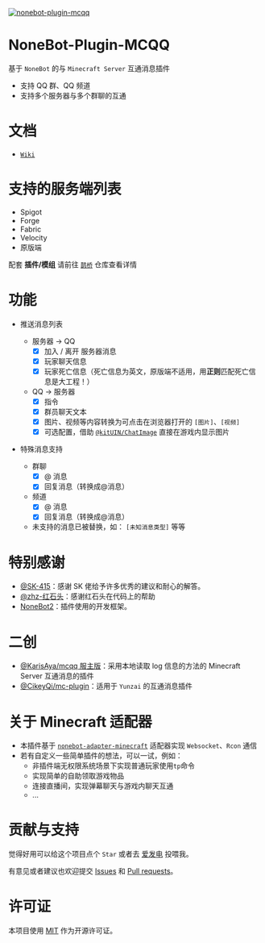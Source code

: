 [![nonebot-plugin-mcqq](https://socialify.git.ci/17TheWord/nonebot-plugin-mcqq/image?description=1&forks=1&issues=1&language=1&logo=https%3A%2F%2Fraw.githubusercontent.com%2F17TheWord%2Fnonebot-adapter-minecraft%2Fmain%2Fassets%2Flogo.png&name=1&owner=1&pulls=1&stargazers=1&theme=Auto)](https://github.com/17TheWord/nonebot-plugin-mcqq)

# NoneBot-Plugin-MCQQ

基于 `NoneBot` 的与 `Minecraft Server` 互通消息插件

- 支持 QQ 群、QQ 频道
- 支持多个服务器与多个群聊的互通

# 文档

- [`Wiki`](https://github.com/17TheWord/nonebot-plugin-mcqq/wiki)

# 支持的服务端列表

- Spigot
- Forge
- Fabric
- Velocity
- 原版端

配套 **插件/模组** 请前往 [`鹊桥`](https://github.com/17TheWord/QueQiao) 仓库查看详情

# 功能

- 推送消息列表

  - 服务器 -> QQ
    - [x] 加入 / 离开 服务器消息
    - [x] 玩家聊天信息
    - [x] 玩家死亡信息（死亡信息为英文，原版端不适用，用**正则**匹配死亡信息是大工程！）
  - QQ -> 服务器
    - [x] 指令
    - [x] 群员聊天文本
    - [x] 图片、视频等内容转换为可点击在浏览器打开的 `[图片]`、`[视频]`
    - [x] 可选配置，借助 [`@kitUIN/ChatImage`](https://github.com/kitUIN/ChatImage) 直接在游戏内显示图片

- 特殊消息支持
  - 群聊
    - [x] @ 消息
    - [x] 回复消息（转换成@消息）
  - 频道
    - [x] @ 消息
    - [x] 回复消息（转换成@消息）
  - 未支持的消息已被替换，如： `[未知消息类型]` 等等

# 特别感谢

- [@SK-415](https://github.com/SK-415)：感谢 SK 佬给予许多优秀的建议和耐心的解答。
- [@zhz-红石头](https://github.com/zhzhongshi)：感谢红石头在代码上的帮助
- [NoneBot2](https://github.com/nonebot/nonebot2)：插件使用的开发框架。

# 二创

- [@KarisAya/mcqq 服主版](https://github.com/KarisAya/nonebot_plugin_mcqq_server)：采用本地读取 log 信息的方法的 Minecraft Server 互通消息的插件
- [@CikeyQi/mc-plugin](https://github.com/CikeyQi/mc-plugin)：适用于 `Yunzai` 的互通消息插件

# 关于 Minecraft 适配器

- 本插件基于 [`nonebot-adapter-minecraft`](https://github.com/17TheWord/nonebot-adapter-minecraft) 适配器实现 `Websocket`、`Rcon` 通信
- 若有自定义一些简单插件的想法，可以一试，例如：
  - 非插件端无权限系统场景下实现普通玩家使用`tp`命令
  - 实现简单的自助领取游戏物品
  - 连接直播间，实现弹幕聊天与游戏内聊天互通
  - ...

# 贡献与支持

觉得好用可以给这个项目点个 `Star` 或者去 [爱发电](https://afdian.com/a/17TheWord) 投喂我。

有意见或者建议也欢迎提交 [Issues](https://github.com/17TheWord/nonebot-plugin-mcqq/issues)
和 [Pull requests](https://github.com/17TheWord/nonebot-plugin-mcqq/pulls)。

# 许可证

本项目使用 [MIT](./LICENSE) 作为开源许可证。
